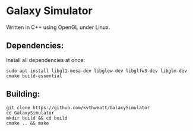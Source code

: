 # Galaxy Simulator
Written in C++ using OpenGL under Linux.

## Dependencies:

Install all dependencies at once:

```
sudo apt install libgl1-mesa-dev libglew-dev libglfw3-dev libglm-dev cmake build-essential
```


## Building:
```
git clone https://github.com/kvthweatt/GalaxySimulator
cd GalaxySimulator
mkdir build && cd build
cmake .. && make
```
